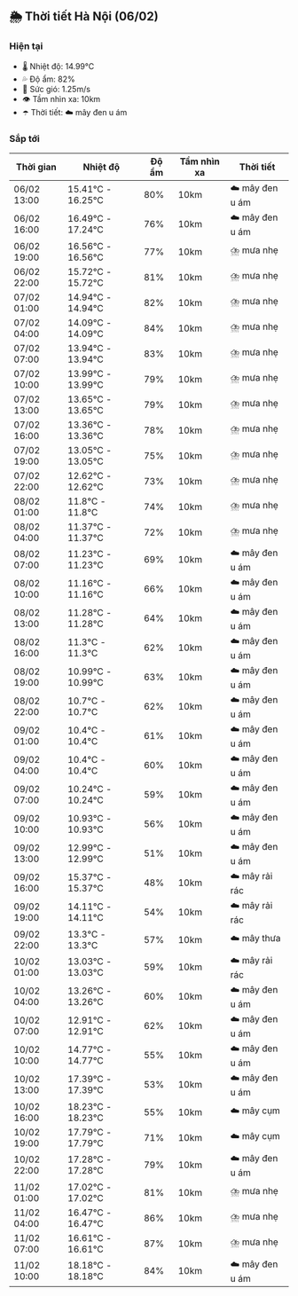 ## 🌦️ Thời tiết Hà Nội (06/02)

### Hiện tại

- 🌡️ Nhiệt độ: 14.99℃
- 💦 Độ ẩm: 82%
- 💨 Sức gió: 1.25m/s
- 👁️ Tầm nhìn xa: 10km
- ☂️ Thời tiết: ☁️ mây đen u ám

### Sắp tới

| Thời gian | Nhiệt độ | Độ ẩm | Tầm nhìn xa | Thời tiết |
| --- | --- | --- | --- | --- |
| 06/02 13:00 | 15.41℃ - 16.25℃ | 80% | 10km | ☁️ mây đen u ám |
| 06/02 16:00 | 16.49℃ - 17.24℃ | 76% | 10km | ☁️ mây đen u ám |
| 06/02 19:00 | 16.56℃ - 16.56℃ | 77% | 10km | ⛈️ mưa nhẹ |
| 06/02 22:00 | 15.72℃ - 15.72℃ | 81% | 10km | ⛈️ mưa nhẹ |
| 07/02 01:00 | 14.94℃ - 14.94℃ | 82% | 10km | ⛈️ mưa nhẹ |
| 07/02 04:00 | 14.09℃ - 14.09℃ | 84% | 10km | ⛈️ mưa nhẹ |
| 07/02 07:00 | 13.94℃ - 13.94℃ | 83% | 10km | ⛈️ mưa nhẹ |
| 07/02 10:00 | 13.99℃ - 13.99℃ | 79% | 10km | ⛈️ mưa nhẹ |
| 07/02 13:00 | 13.65℃ - 13.65℃ | 79% | 10km | ⛈️ mưa nhẹ |
| 07/02 16:00 | 13.36℃ - 13.36℃ | 78% | 10km | ⛈️ mưa nhẹ |
| 07/02 19:00 | 13.05℃ - 13.05℃ | 75% | 10km | ⛈️ mưa nhẹ |
| 07/02 22:00 | 12.62℃ - 12.62℃ | 73% | 10km | ⛈️ mưa nhẹ |
| 08/02 01:00 | 11.8℃ - 11.8℃ | 74% | 10km | ⛈️ mưa nhẹ |
| 08/02 04:00 | 11.37℃ - 11.37℃ | 72% | 10km | ⛈️ mưa nhẹ |
| 08/02 07:00 | 11.23℃ - 11.23℃ | 69% | 10km | ☁️ mây đen u ám |
| 08/02 10:00 | 11.16℃ - 11.16℃ | 66% | 10km | ☁️ mây đen u ám |
| 08/02 13:00 | 11.28℃ - 11.28℃ | 64% | 10km | ☁️ mây đen u ám |
| 08/02 16:00 | 11.3℃ - 11.3℃ | 62% | 10km | ☁️ mây đen u ám |
| 08/02 19:00 | 10.99℃ - 10.99℃ | 63% | 10km | ☁️ mây đen u ám |
| 08/02 22:00 | 10.7℃ - 10.7℃ | 62% | 10km | ☁️ mây đen u ám |
| 09/02 01:00 | 10.4℃ - 10.4℃ | 61% | 10km | ☁️ mây đen u ám |
| 09/02 04:00 | 10.4℃ - 10.4℃ | 60% | 10km | ☁️ mây đen u ám |
| 09/02 07:00 | 10.24℃ - 10.24℃ | 59% | 10km | ☁️ mây đen u ám |
| 09/02 10:00 | 10.93℃ - 10.93℃ | 56% | 10km | ☁️ mây đen u ám |
| 09/02 13:00 | 12.99℃ - 12.99℃ | 51% | 10km | ☁️ mây đen u ám |
| 09/02 16:00 | 15.37℃ - 15.37℃ | 48% | 10km | ☁️ mây rải rác |
| 09/02 19:00 | 14.11℃ - 14.11℃ | 54% | 10km | ☁️ mây rải rác |
| 09/02 22:00 | 13.3℃ - 13.3℃ | 57% | 10km | ☁️ mây thưa |
| 10/02 01:00 | 13.03℃ - 13.03℃ | 59% | 10km | ☁️ mây rải rác |
| 10/02 04:00 | 13.26℃ - 13.26℃ | 60% | 10km | ☁️ mây đen u ám |
| 10/02 07:00 | 12.91℃ - 12.91℃ | 62% | 10km | ☁️ mây đen u ám |
| 10/02 10:00 | 14.77℃ - 14.77℃ | 55% | 10km | ☁️ mây đen u ám |
| 10/02 13:00 | 17.39℃ - 17.39℃ | 53% | 10km | ☁️ mây đen u ám |
| 10/02 16:00 | 18.23℃ - 18.23℃ | 55% | 10km | ☁️ mây cụm |
| 10/02 19:00 | 17.79℃ - 17.79℃ | 71% | 10km | ☁️ mây cụm |
| 10/02 22:00 | 17.28℃ - 17.28℃ | 79% | 10km | ☁️ mây đen u ám |
| 11/02 01:00 | 17.02℃ - 17.02℃ | 81% | 10km | ⛈️ mưa nhẹ |
| 11/02 04:00 | 16.47℃ - 16.47℃ | 86% | 10km | ⛈️ mưa nhẹ |
| 11/02 07:00 | 16.61℃ - 16.61℃ | 87% | 10km | ⛈️ mưa nhẹ |
| 11/02 10:00 | 18.18℃ - 18.18℃ | 84% | 10km | ☁️ mây đen u ám |
